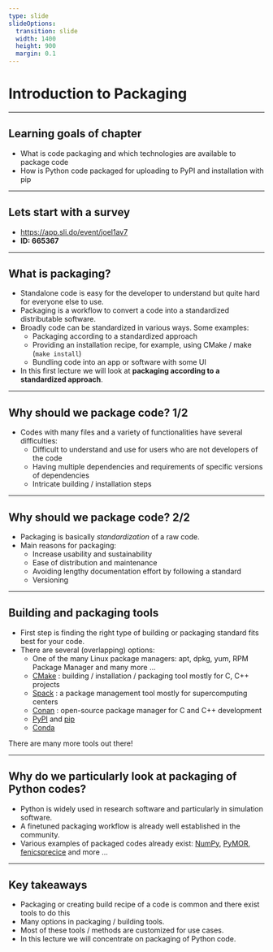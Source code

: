 ```yaml
---
type: slide
slideOptions:
  transition: slide
  width: 1400
  height: 900
  margin: 0.1
---
```


<style>
  .reveal strong {
    font-weight: bold;
    color: orange;
  }
  .reveal p {
    text-align: left;
  }
  .reveal section h1 {
    color: orange;
  }
  .reveal section h2 {
    color: orange;
  }
</style>

# Introduction to Packaging

---

## Learning goals of chapter

- What is code packaging and which technologies are available to package code
- How is Python code packaged for uploading to PyPI and installation with pip

---

## Lets start with a survey

- https://app.sli.do/event/joel1av7
- **ID: 665367**

---

## What is packaging?

- Standalone code is easy for the developer to understand but quite hard for everyone else to use.
- Packaging is a workflow to convert a code into a standardized distributable software.
- Broadly code can be standardized in various ways. Some examples:
    - Packaging according to a standardized approach
    - Providing an installation recipe, for example, using CMake / make (`make install`)
    - Bundling code into an app or software with some UI
- In this first lecture we will look at **packaging according to a standardized approach**.

---

## Why should we package code? 1/2

- Codes with many files and a variety of functionalities have several difficulties:
    - Difficult to understand and use for users who are not developers of the code
    - Having multiple dependencies and requirements of specific versions of dependencies
    - Intricate building / installation steps

---

## Why should we package code? 2/2

- Packaging is basically *standardization* of a raw code.
- Main reasons for packaging:
    - Increase usability and sustainability
    - Ease of distribution and maintenance
    - Avoiding lengthy documentation effort by following a standard
    - Versioning

---

## Building and packaging tools

- First step is finding the right type of building or packaging standard fits best for your code.
- There are several (overlapping) options:
    - One of the many Linux package managers: apt, dpkg, yum, RPM Package Manager and many more ...
    - [CMake](https://cmake.org/) <span>: building / installation / packaging tool mostly for C, C++ projects<!-- .element: class="fragment" data-fragment-index="1" --></span>
    - [Spack](https://spack.io/) <span>: a package management tool mostly for supercomputing centers<!-- .element: class="fragment" data-fragment-index="1" --></span>
    - [Conan](https://conan.io/) <span>: open-source package manager for C and C++ development<!-- .element: class="fragment" data-fragment-index="1" --></span>
    - [PyPI](https://pypi.org/) and [pip](https://pypi.org/project/pip/)
    - [Conda](https://docs.conda.io/en/latest/)

<span>
There are many more tools out there!
<!-- .element: class="fragment" data-fragment-index="2" --></span>

---

## Why do we particularly look at packaging of Python codes?

- Python is widely used in research software and particularly in simulation software.
- A finetuned packaging workflow is already well established in the community.
- Various examples of packaged codes already exist: [NumPy](https://pypi.org/project/numpy/), [PyMOR](https://pypi.org/project/pymor/), [fenicsprecice](https://pypi.org/project/fenicsprecice/) and more ...

---

## Key takeaways

- Packaging or creating build recipe of a code is common and there exist tools to do this
- Many options in packaging / building tools.
- Most of these tools / methods are customized for use cases.
- In this lecture we will concentrate on packaging of Python code.
